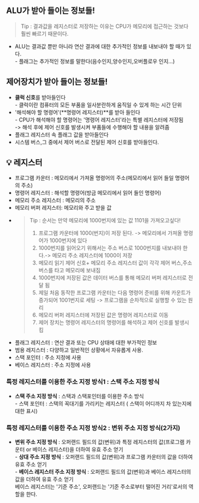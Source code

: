 ## ALU가 받아 들이는 정보들!


> Tip : 결과값을 레지스터로 저장하는 이유는 CPU가 메모리에 접근하는 것보다 훨씬 빠르기 때문이다.

-   ALU는 결과값 뿐만 아니라 연산 결과에 대한 추가적인 정보를 내보내야 할 때가 있다.  
    \- 플래그는 추가적인 정보를 말한다(음수인지,양수인지,오버플로우 인지...)

## 제어장치가 받아 들이는 정보들!
-   **클럭 신호**를 받아들인다  
    \- 클럭이란 컴퓨터의 모든 부품을 일사분란하게 움직일 수 있게 하는 시간 단위
-   '해석해야 할 명령어'(**명령어 레지스터)**를 받아 들인다  
    \- CPU가 해석해야 할 명령어는 '명령어 레지스터'라는 특별 레지스터에 저장됨  
    \-> 해석 후에 제어 신호를 발생시켜 부품들에 수행해야 할 내용을 알려줌
-   플래그 레지스터 속 플래그 값을 받아들인다
-   시스템 버스,그 중에서 제어 버스로 전달된 제어 신호를 받아들인다.

## 💡 레지스터

-   프로그램 카운터 : 메모리에서 가져올 명령어의 주소(메모리에서 읽어 들일 명령어의 주소)
-   명령어 레지스터 : 해석할 명령어(방금 메모리에서 읽어 들인 명령어)
-   메모리 주소 레지스터 : 메모리의 주소
-   메모리 버퍼 레지스터: 메모리와 주고 받을 값
  - >Tip : 순서는 만약 메모리에 1000번지에 있는 값 1101을 가져오고싶다!  
      >  1. 프로그램 카운터에 1000(번지)이 저장 된다. -> 메모리에서 가져올 명령어가 1000번지에 있다  
      >  2. 1000번지를 읽어오기 위해서는 주소 버스로 1000번지를 내보내야 한다.-> 메모리 주소 레지스터에 1000이 저장  
      >  3. 메모리 읽기 제어 신호+ 메모리 주소 레지스터 값이 각각 제어 버스,주소 버스를 타고 메모리에 보내짐  
      >  4. 1000번지에 저장된 값은 데이터 버스를 통해 메모리 버퍼 레지스터로 전달 됨  
      > 5. 제일 처음 동작한 프로그램 카운터는 다음 명령어 준비를 위해 카운트가 증가되어 1001번지로 세팅 -> 프로그램을 순차적으로 실행할 수 있는 원리  
      >  6. 메모리 버퍼 레지스터에 저장된 값은 명령어 레지스터로 이동  
      >  7. 제어 장치는 명령어 레지스터의 명령어를 해석하고 제어 신호를 발생시킴
-   플래그 레지스터 : 연산 결과 또는 CPU 상태에 대한 부가적인 정보
-   범용 레지스터 : 다양하고 일반적인 상황에서 자유롭게 사용.
-   스택 포인터 : 주소 지정에 사용
-   베이스 레지스터 : 주소 지정에 사용

### 특정 레지스터를 이용한 주소 지정 방식1 : 스택 주소 지정 방식

-   **스택 주소 지정 방식** : 스택과 스택포인터를 이용한 주소 방식  
    \- 스택 포인터 : 스택의 꼭대기를 가리키는 레지스터 ( 스택이 어디까지 차 있는지에 대한 표시)
### 특정 레지스터를 이용한 주소 지정 방식2 : 변위 주소 지정 방식(2가지)

-   **변위 주소 지정 방식** : 오퍼랜드 필드의 값(변위)과 특정 레지스터의 값(프로그램 카운터 or 베이스 레지스터)을 더하여 유효 주소 얻기  
    \- **상대 주소 지정 방식** : 오퍼랜드 필드의 값(변위)과 프로그램 카운터의 값을 더하여 유효 주소 얻기  
    \- **베이스 레지스터 주소 지정 방식** : 오퍼랜드 필드의 값(변위)과 베이스 레지스터의 값을 더하여 유효 주소 얻기  
    베이스 레지스터는 '기준 주소', 오퍼랜드는 '기준 주소로부터 떨어진 거리'로서의 역할을 한다.  